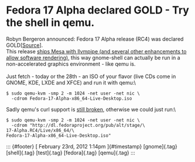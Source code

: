 Fedora 17 Alpha declared GOLD - Try the shell in qemu.
======================================================

Robyn Bergeron announced: Fedora 17 Alpha release (RC4) was declared
GOLD\[[Source](http://fedora.markmail.org/thread/4afrgcprbxi4ebvf)\].\
This release [ships Mesa with llvmpipe (and several other enhancements
to allow software
rendering)](http://fedoraproject.org/wiki/Features/Gnome_shell_software_rendering),
this way gnome-shell can actually be run in a non-accelerated graphics
environment - like qemu is.\
\
Just fetch - today or the 28th - an ISO of your flavor (live CDs come in
GNOME, KDE, LXDE and XFCE) and run it with qemu:\

    $ sudo qemu-kvm -smp 2 -m 1024 -net user -net nic \
      -cdrom Fedora-17-Alpha-x86_64-Live-Desktop.iso

Sadly qemu's curl support is [still
broken](https://bugzilla.redhat.com/show_bug.cgi?id=785594), otherwise
we could just run:\

    $ sudo qemu-kvm -smp 2 -m 1024 -net user -net nic \ 
      -cdrom "http://dl.fedoraproject.org/pub/alt/stage/\
    17-Alpha.RC4/Live/x86_64/\
    Fedora-17-Alpha-x86_64-Live-Desktop.iso"

::: {#footer}
[ February 23rd, 2012 1:14pm ]{#timestamp} [gnome]{.tag} [shell]{.tag}
[test]{.tag} [fedora]{.tag} [qemu]{.tag}
:::
